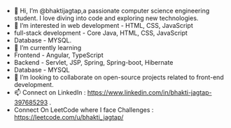 - 👋 Hi, I’m @bhaktijagtap,a passionate computer science engineering student. I love diving into code and exploring new technologies.
- 👀 I’m interested in web development -  HTML, CSS, JavaScript
-  full-stack development - Core Java, HTML, CSS, JavaScript
-   Database - MYSQL.
- 🌱 I’m currently learning
-  Frontend - Angular, TypeScript
-  Backend - Servlet, JSP, Spring, Spring-boot, Hibernate
-  Database - MYSQL
- 💞️ I’m looking to collaborate on open-source projects related to front-end development.
- 📫 Connect on LinkedIn : https://www.linkedin.com/in/bhakti-jagtap-397685293 .
- Connect On LeetCode where I face Challenges : https://leetcode.com/u/bhakti_jagtap/




